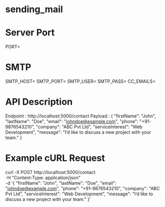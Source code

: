 # sending_mail

# Server Port
PORT=

# SMTP
SMTP_HOST=
SMTP_PORT=
SMTP_USER=
SMTP_PASS=
CC_EMAILS=

# API Description
Endpoint : http://localhost:5000/contact
Payload :
{
  "firstName": "John",
  "lastName": "Doe",
  "email": "johndoe@example.com",
  "phone": "+91-9876543210",
  "company": "ABC Pvt Ltd",
  "serviceInterest": "Web Development",
  "message": "I’d like to discuss a new project with your team."
}

# Example cURL Request
curl -X POST http://localhost:5000/contact \
  -H "Content-Type: application/json" \
  -d '{
    "firstName": "John",
    "lastName": "Doe",
    "email": "johndoe@example.com",
    "phone": "+91-9876543210",
    "company": "ABC Pvt Ltd",
    "serviceInterest": "Web Development",
    "message": "I’d like to discuss a new project with your team."
  }'

